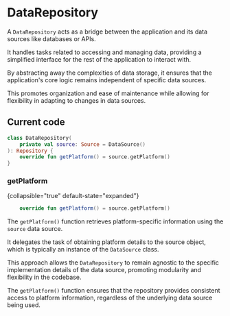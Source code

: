 # DataRepository

A `DataRepository` acts as a bridge between the application and its 
data sources like databases or APIs. 

It handles tasks related to accessing and managing data, 
providing a simplified interface for the rest of the application to 
interact with. 

By abstracting away the complexities of data storage, 
it ensures that the application's core logic remains independent 
of specific data sources. 

This promotes organization and ease of maintenance while allowing 
for flexibility in adapting to changes in data sources.

## Current code

```Kotlin
class DataRepository(
    private val source: Source = DataSource()
): Repository {
    override fun getPlatform() = source.getPlatform()
}
```

### getPlatform
{collapsible="true" default-state="expanded"}

```Kotlin
    override fun getPlatform() = source.getPlatform()
```

The `getPlatform()` function retrieves platform-specific information 
using the `source` data source. 

It delegates the task of obtaining platform details to the source object,
which is typically an instance of the `DataSource` class. 

This approach allows the `DataRepository` to remain agnostic to the 
specific implementation details of the data source, promoting 
modularity and flexibility in the codebase. 

The `getPlatform()` function ensures that the repository provides 
consistent access to platform information, regardless of the 
underlying data source being used.
    